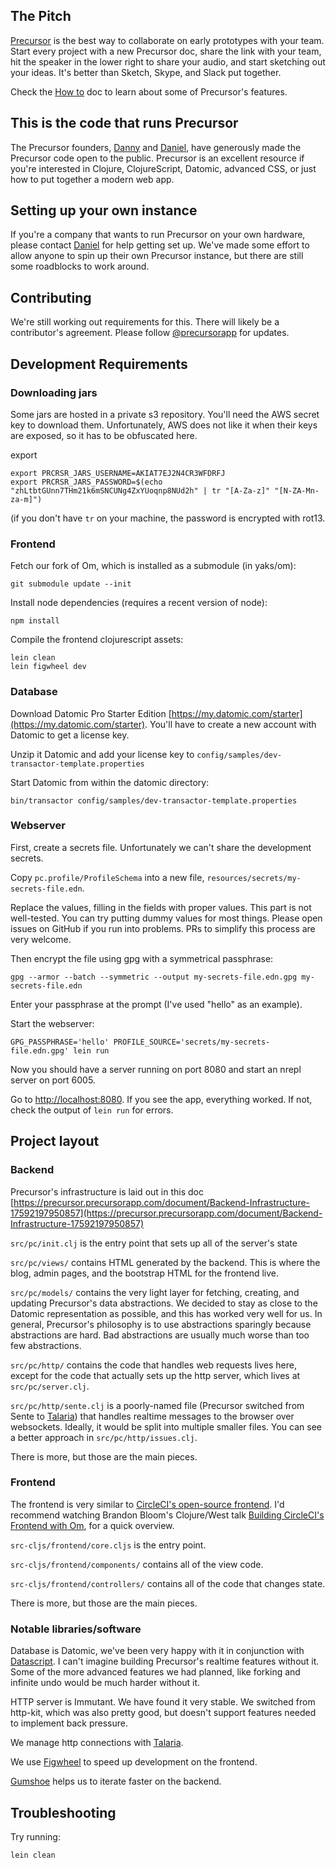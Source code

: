 ## The Pitch

[Precursor](https://precursorapp.com) is the best way to collaborate on early prototypes with your team. Start every project with a new Precursor doc, share the link with your team, hit the speaker in the lower right to share your audio, and start sketching out your ideas. It's better than Sketch, Skype, and Slack put together.

Check the [How to](https://precursorapp.com/document/How-to-17592197661008) doc to learn about some of Precursor's features.

## This is the code that runs Precursor

The Precursor founders, [Danny](https://twitter.com/dannykingme) and [Daniel](https://twitter.com/danielwoelfel), have generously made the Precursor code open to the public. Precursor is an excellent resource if you're interested in Clojure, ClojureScript, Datomic, advanced CSS, or just how to put together a modern web app.

## Setting up your own instance

If you're a company that wants to run Precursor on your own hardware, please contact [Daniel](mailto:daniel@precursorapp.com) for help getting set up. We've made some effort to allow anyone to spin up their own Precursor instance, but there are still some roadblocks to work around.

## Contributing

We're still working out requirements for this. There will likely be a contributor's agreement. Please follow [@precursorapp](https://twitter.com/precursorapp) for updates.

## Development Requirements

### Downloading jars

Some jars are hosted in a private s3 repository. You'll need the AWS secret key to download them. Unfortunately, AWS does not like it when their keys are exposed, so it has to be obfuscated here.

export

```
export PRCRSR_JARS_USERNAME=AKIAT7EJ2N4CR3WFDRFJ
export PRCRSR_JARS_PASSWORD=$(echo "zhLtbtGUnn7THm21k6mSNCUNg4ZxYUoqnp8NUd2h" | tr "[A-Za-z]" "[N-ZA-Mn-za-m]")
```

(if you don't have `tr` on your machine, the password is encrypted with rot13.

### Frontend

Fetch our fork of Om, which is installed as a submodule (in yaks/om):

```
git submodule update --init
```

Install node dependencies (requires a recent version of node):

```
npm install
```

Compile the frontend clojurescript assets:

```
lein clean
lein figwheel dev
```

### Database

Download Datomic Pro Starter Edition [https://my.datomic.com/starter](https://my.datomic.com/starter). You'll have to create a new account with Datomic to get a license key.

Unzip it Datomic and add your license key to `config/samples/dev-transactor-template.properties`

Start Datomic from within the datomic directory:

```
bin/transactor config/samples/dev-transactor-template.properties
```

### Webserver

First, create a secrets file. Unfortunately we can't share the development secrets.

Copy `pc.profile/ProfileSchema` into a new file, `resources/secrets/my-secrets-file.edn`.

Replace the values, filling in the fields with proper values. This part is not well-tested. You can try putting dummy values for most things. Please open issues on GitHub if you run into problems. PRs to simplify this process are very welcome.

Then encrypt the file using gpg with a symmetrical passphrase:

```
gpg --armor --batch --symmetric --output my-secrets-file.edn.gpg my-secrets-file.edn
```

Enter your passphrase at the prompt (I've used "hello" as an example).

Start the webserver:

```
GPG_PASSPHRASE='hello' PROFILE_SOURCE='secrets/my-secrets-file.edn.gpg' lein run
```

Now you should have a server running on port 8080 and start an nrepl server on port 6005.

Go to [http://localhost:8080](http://localhost:8080). If you see the app, everything worked. If not, check the output of `lein run` for errors.

## Project layout

### Backend

Precursor's infrastructure is laid out in this doc [https://precursor.precursorapp.com/document/Backend-Infrastructure-17592197950857](https://precursor.precursorapp.com/document/Backend-Infrastructure-17592197950857)

`src/pc/init.clj` is the entry point that sets up all of the server's state

`src/pc/views/` contains HTML generated by the backend. This is where the blog, admin pages, and the bootstrap HTML for the frontend live.

`src/pc/models/` contains the very light layer for fetching, creating, and updating Precursor's data abstractions. We decided to stay as close to the Datomic representation as possible, and this has worked very well for us. In general, Precursor's philosophy is to use abstractions sparingly because abstractions are hard. Bad abstractions are usually much worse than too few abstractions.

`src/pc/http/` contains the code that handles web requests lives here, except for the code that actually sets up the http server, which lives at `src/pc/server.clj`.

`src/pc/http/sente.clj` is a poorly-named file (Precursor switched from Sente to [Talaria](https://github.com/dwwoelfel/talaria)) that handles realtime messages to the browser over websockets. Ideally, it would be split into multiple smaller files. You can see a better approach in `src/pc/http/issues.clj`.

There is more, but those are the main pieces.

### Frontend

The frontend is very similar to [CircleCI's open-source frontend](https://github.com/circleci/frontend). I'd recommend watching Brandon Bloom's Clojure/West talk [Building CircleCI's Frontend with Om](https://www.youtube.com/watch?v=LNtQPSUi1iQ), for a quick overview.

`src-cljs/frontend/core.cljs` is the entry point.

`src-cljs/frontend/components/` contains all of the view code.

`src-cljs/frontend/controllers/` contains all of the code that changes state.

There is more, but those are the main pieces.

### Notable libraries/software

Database is Datomic, we've been very happy with it in conjunction with [Datascript](https://github.com/tonsky/datascript). I can't imagine building Precursor's realtime features without it. Some of the more advanced features we had planned, like forking and infinite undo would be much harder without it.

HTTP server is Immutant. We have found it very stable. We switched from http-kit, which was also pretty good, but doesn't support features needed to implement back pressure.

We manage http connections with [Talaria](https://github.com/dwwoelfel/talaria).

We use [Figwheel](https://github.com/bhauman/lein-figwheel) to speed up development on the frontend.

[Gumshoe](https://github.com/datodev/gumshoe) helps us to iterate faster on the backend.

## Troubleshooting

Try running:

```
lein clean
```
